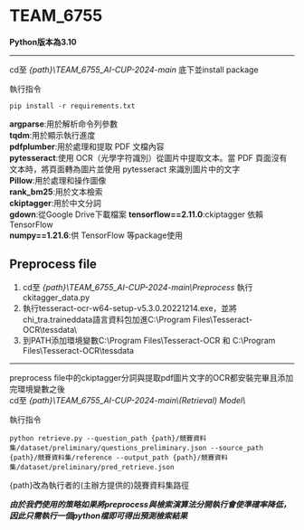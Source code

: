 # TEAM_6755
**Python版本為3.10**  
____
cd至 *{path}\TEAM_6755_AI-CUP-2024-main* 底下並install package  

執行指令  
```
pip install -r requirements.txt
```

**argparse**:用於解析命令列參數  
**tqdm**:用於顯示執行進度  
**pdfplumber**:用於處理和提取 PDF 文檔內容  
**pytesseract**:使用 OCR（光學字符識別）從圖片中提取文本。當 PDF 頁面沒有文本時，將頁面轉為圖片並使用 pytesseract 來識別圖片中的文字  
**Pillow**:用於處理和操作圖像  
**rank_bm25**:用於文本檢索  
**ckiptagger**:用於中文分詞  
**gdown**:從Google Drive下載檔案
**tensorflow==2.11.0**:ckiptagger 依賴 TensorFlow  
**numpy==1.21.6**:供 TensorFlow 等package使用  

## Preprocess file  
1. cd至 *{path}\TEAM_6755_AI-CUP-2024-main\Preprocess* 執行ckitagger_data.py  
2. 執行tesseract-ocr-w64-setup-v5.3.0.20221214.exe，並將chi_tra.traineddata語言資料包加進C:\Program Files\Tesseract-OCR\tessdata\  
3. 到PATH添加環境變數C:\Program Files\Tesseract-OCR 和 C:\Program Files\Tesseract-OCR\tessdata
____
preprocess file中的ckiptagger分詞與提取pdf圖片文字的OCR都安裝完畢且添加完環境變數之後  
cd至 *{path}\TEAM_6755_AI-CUP-2024-main\\(Retrieval) Model\\*  

執行指令  
```
python retrieve.py --question_path {path}/競賽資料集/dataset/preliminary/questions_preliminary.json --source_path {path}/競賽資料集/reference --output_path {path}/競賽資料集/dataset/preliminary/pred_retrieve.json
```
{path}改為執行者的(主辦方提供的)競賽資料集路徑  

***由於我們使用的策略如果將preprocess與檢索演算法分開執行會使準確率降低，因此只需執行一個python檔即可得出預測檢索結果***
